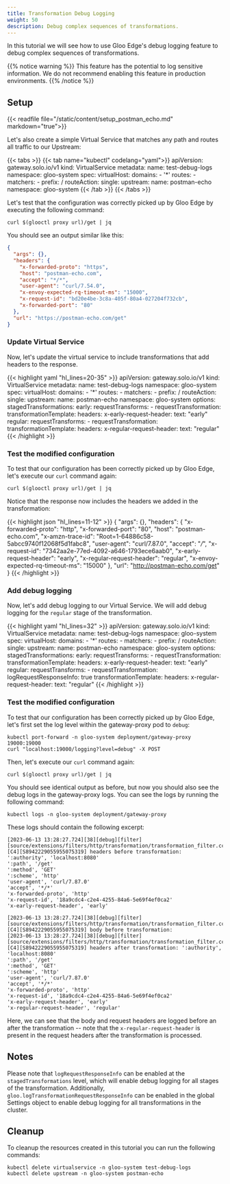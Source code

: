 ```yaml
---
title: Transformation Debug Logging
weight: 50
description: Debug complex sequences of transformations.
---
```


In this tutorial we will see how to use Gloo Edge's debug logging feature to debug complex sequences of transformations.

{{% notice warning %}}
This feature has the potential to log sensitive information. We do not recommend enabling this feature in production environments.
{{% /notice %}}

## Setup
{{< readfile file="/static/content/setup_postman_echo.md" markdown="true">}}

Let's also create a simple Virtual Service that matches any path and routes all traffic to our Upstream:

{{< tabs >}}
{{< tab name="kubectl" codelang="yaml">}}
apiVersion: gateway.solo.io/v1
kind: VirtualService
metadata:
  name: test-debug-logs
  namespace: gloo-system
spec:
  virtualHost:
    domains:
    - '*'
    routes:
    - matchers:
       - prefix: /
      routeAction:
        single:
          upstream:
            name: postman-echo
            namespace: gloo-system
{{< /tab >}}
{{< /tabs >}}

Let's test that the configuration was correctly picked up by Gloo Edge by executing the following command:

```shell
curl $(glooctl proxy url)/get | jq
```

You should see an output similar like this:

```json
{
  "args": {},
  "headers": {
    "x-forwarded-proto": "https",
    "host": "postman-echo.com",
    "accept": "*/*",
    "user-agent": "curl/7.54.0",
    "x-envoy-expected-rq-timeout-ms": "15000",
    "x-request-id": "bd20e4be-3c8a-405f-80a4-027204f732cb",
    "x-forwarded-port": "80"
  },
  "url": "https://postman-echo.com/get"
}
```

### Update Virtual Service
Now, let's update the virtual service to include transformations that add headers to the response.

{{< highlight yaml "hl_lines=20-35" >}}
apiVersion: gateway.solo.io/v1
kind: VirtualService
metadata:
  name: test-debug-logs
  namespace: gloo-system
spec:
  virtualHost:
    domains:
    - '*'
    routes:
    - matchers:
       - prefix: /
      routeAction:
        single:
          upstream:
            name: postman-echo
            namespace: gloo-system
    options:
      stagedTransformations:
        early:
          requestTransforms:
          - requestTransformation:
              transformationTemplate:
                headers:
                  x-early-request-header: 
                    text: "early"
        regular:
          requestTransforms:
          - requestTransformation:
              transformationTemplate:
                headers:
                  x-regular-request-header: 
                    text: "regular"
{{< /highlight >}}

### Test the modified configuration
To test that our configuration has been correctly picked up by Gloo Edge, let's execute our `curl` command again:

```shell
curl $(glooctl proxy url)/get | jq
```

Notice that the response now includes the headers we added in the transformation:

{{< highlight json "hl_lines=11-12" >}}
{
  "args": {},
  "headers": {
    "x-forwarded-proto": "http",
    "x-forwarded-port": "80",
    "host": "postman-echo.com",
    "x-amzn-trace-id": "Root=1-64886c58-5abcc9740f12068f5d1fabc8",
    "user-agent": "curl/7.87.0",
    "accept": "*/*",
    "x-request-id": "7342aa2e-77ed-4092-a646-1793ece6aab0",
    "x-early-request-header": "early",
    "x-regular-request-header": "regular",
    "x-envoy-expected-rq-timeout-ms": "15000"
  },
  "url": "http://postman-echo.com/get"
}
{{< /highlight >}}

### Add debug logging
Now, let's add debug logging to our Virtual Service. We will add debug logging for the `regular` stage of the transformation.

{{< highlight yaml "hl_lines=32" >}}
apiVersion: gateway.solo.io/v1
kind: VirtualService
metadata:
  name: test-debug-logs
  namespace: gloo-system
spec:
  virtualHost:
    domains:
    - '*'
    routes:
    - matchers:
       - prefix: /
      routeAction:
        single:
          upstream:
            name: postman-echo
            namespace: gloo-system
    options:
      stagedTransformations:
        early:
          requestTransforms:
          - requestTransformation:
              transformationTemplate:
                headers:
                  x-early-request-header: 
                    text: "early"
        regular:
          requestTransforms:
          - requestTransformation:
              logRequestResponseInfo: true
              transformationTemplate:
                headers:
                  x-regular-request-header: 
                    text: "regular"
{{< /highlight >}}

### Test the modified configuration
To test that our configuration has been correctly picked up by Gloo Edge, let's first set the log level within the gateway-proxy pod to `debug`:

```shell
kubectl port-forward -n gloo-system deployment/gateway-proxy 19000:19000
curl "localhost:19000/logging?level=debug" -X POST
```

Then, let's execute our `curl` command again:

```shell
curl $(glooctl proxy url)/get | jq
```

You should see identical output as before, but now you should also see the debug logs in the gateway-proxy logs. You can see the logs by running the following command:

```shell
kubectl logs -n gloo-system deployment/gateway-proxy
```

These logs should contain the following excerpt:

```
[2023-06-13 13:28:27.724][38][debug][filter] [source/extensions/filters/http/transformation/transformation_filter.cc:257] [C4][S8942229055955075319] headers before transformation: ':authority', 'localhost:8080'
':path', '/get'
':method', 'GET'
':scheme', 'http'
'user-agent', 'curl/7.87.0'
'accept', '*/*'
'x-forwarded-proto', 'http'
'x-request-id', '18a9cdc4-c2e4-4255-84a6-5e69f4ef0ca2'
'x-early-request-header', 'early'

[2023-06-13 13:28:27.724][38][debug][filter] [source/extensions/filters/http/transformation/transformation_filter.cc:259] [C4][S8942229055955075319] body before transformation: 
[2023-06-13 13:28:27.724][38][debug][filter] [source/extensions/filters/http/transformation/transformation_filter.cc:263] [C4][S8942229055955075319] headers after transformation: ':authority', 'localhost:8080'
':path', '/get'
':method', 'GET'
':scheme', 'http'
'user-agent', 'curl/7.87.0'
'accept', '*/*'
'x-forwarded-proto', 'http'
'x-request-id', '18a9cdc4-c2e4-4255-84a6-5e69f4ef0ca2'
'x-early-request-header', 'early'
'x-regular-request-header', 'regular'
```

Here, we can see that the body and request headers are logged before an after the transformation -- note that the `x-regular-request-header` is present in the request headers after the transformation is processed.

## Notes

Please note that `logRequestResponseInfo` can be enabled at the `stagedTransformations` level, which will enable debug logging for all stages of the transformation. Additionally, 
`gloo.logTransformationRequestResponseInfo` can be enabled in the global Settings object to enable debug logging for all transformations in the cluster.
## Cleanup
To cleanup the resources created in this tutorial you can run the following commands:

```shell
kubectl delete virtualservice -n gloo-system test-debug-logs
kubectl delete upstream -n gloo-system postman-echo
```